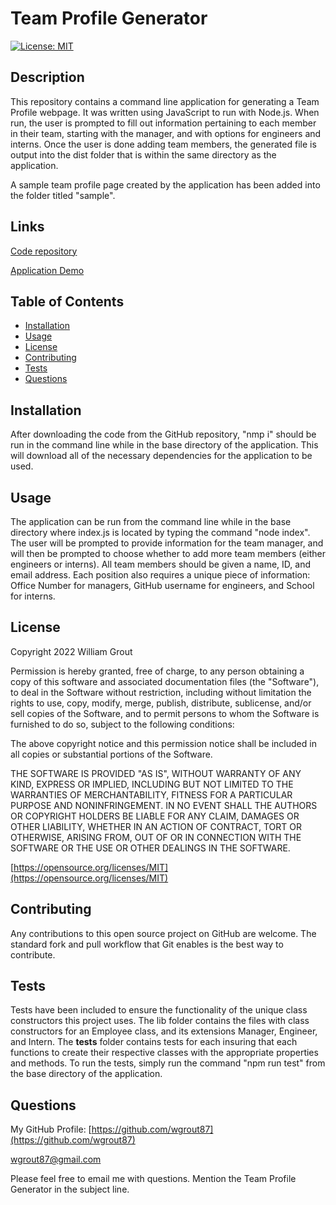 # Team Profile Generator
[![License: MIT](https://img.shields.io/badge/License-MIT-yellow.svg)](https://opensource.org/licenses/MIT)

## Description

This repository contains a command line application for generating a Team Profile webpage. It was written using JavaScript to run with Node.js. When run, the user is prompted to fill out information pertaining to each member in their team, starting with the manager, and with options for engineers and interns. Once the user is done adding team members, the generated file is output into the dist folder that is within the same directory as the application.

A sample team profile page created by the application has been added into the folder titled "sample".

## Links

[Code repository](https://github.com/wgrout87/Team-Profile-Generator)

[Application Demo](https://drive.google.com/file/d/1HWOZjwPEt89L8rhBifd8o7Z4cjkAAO4S/view)

## Table of Contents

- [Installation](#installation)
- [Usage](#usage)
- [License](#license)
- [Contributing](#contributing)
- [Tests](#tests)
- [Questions](#questions)

## Installation

After downloading the code from the GitHub repository, "nmp i" should be run in the command line while in the base directory of the application. This will download all of the necessary dependencies for the application to be used.

## Usage

The application can be run from the command line while in the base directory where index.js is located by typing the command "node index". The user will be prompted to provide information for the team manager, and will then be prompted to choose whether to add more team members (either engineers or interns). All team members should be given a name, ID, and email address. Each position also requires a unique piece of information: Office Number for managers, GitHub username for engineers, and School for interns.

## License

Copyright 2022 William Grout

Permission is hereby granted, free of charge, to any person obtaining a copy of this software and associated documentation files (the "Software"), to deal in the Software without restriction, including without limitation the rights to use, copy, modify, merge, publish, distribute, sublicense, and/or sell copies of the Software, and to permit persons to whom the Software is furnished to do so, subject to the following conditions:

The above copyright notice and this permission notice shall be included in all copies or substantial portions of the Software.

THE SOFTWARE IS PROVIDED "AS IS", WITHOUT WARRANTY OF ANY KIND, EXPRESS OR IMPLIED, INCLUDING BUT NOT LIMITED TO THE WARRANTIES OF MERCHANTABILITY, FITNESS FOR A PARTICULAR PURPOSE AND NONINFRINGEMENT. IN NO EVENT SHALL THE AUTHORS OR COPYRIGHT HOLDERS BE LIABLE FOR ANY CLAIM, DAMAGES OR OTHER LIABILITY, WHETHER IN AN ACTION OF CONTRACT, TORT OR OTHERWISE, ARISING FROM, OUT OF OR IN CONNECTION WITH THE SOFTWARE OR THE USE OR OTHER DEALINGS IN THE SOFTWARE.

[https://opensource.org/licenses/MIT](https://opensource.org/licenses/MIT)

## Contributing

Any contributions to this open source project on GitHub are welcome. The standard fork and pull workflow that Git enables is the best way to contribute.

## Tests

Tests have been included to ensure the functionality of the unique class constructors this project uses. The lib folder contains the files with class constructors for an Employee class, and its extensions Manager, Engineer, and Intern. The __tests__ folder contains tests for each insuring that each functions to create their respective classes with the appropriate properties and methods. To run the tests, simply run the command "npm run test" from the base directory of the application.

## Questions

My GitHub Profile: [https://github.com/wgrout87](https://github.com/wgrout87)

wgrout87@gmail.com

Please feel free to email me with questions. Mention the Team Profile Generator in the subject line.